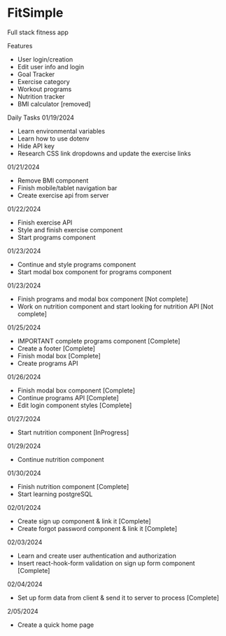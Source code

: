 # FitSimple

Full stack fitness app

Features

- User login/creation
- Edit user info and login
- Goal Tracker
- Exercise category
- Workout programs
- Nutrition tracker
- BMI calculator [removed]

Daily Tasks
01/19/2024

- Learn environmental variables
- Learn how to use dotenv
- Hide API key
- Research CSS link dropdowns and update the exercise links

01/21/2024

- Remove BMI component
- Finish mobile/tablet navigation bar
- Create exercise api from server

01/22/2024

- Finish exercise API
- Style and finish exercise component
- Start programs component

01/23/2024

- Continue and style programs component
- Start modal box component for programs component

01/23/2024

- Finish programs and modal box component [Not complete]
- Work on nutrition component and start looking for nutrition API [Not complete]

01/25/2024

- IMPORTANT complete programs component [Complete]
- Create a footer [Complete]
- Finish modal box [Complete]
- Create programs API

01/26/2024

- Finish modal box component [Complete]
- Continue programs API [Complete]
- Edit login component styles [Complete]

01/27/2024

- Start nutrition component [InProgress]

01/29/2024

- Continue nutrition component

01/30/2024

- Finish nutrition component [Complete]
- Start learning postgreSQL

02/01/2024

- Create sign up component & link it [Complete]
- Create forgot password component & link it [Complete]

02/03/2024

- Learn and create user authentication and authorization
- Insert react-hook-form validation on sign up form component [Complete]

02/04/2024

- Set up form data from client & send it to server to process [Complete]

2/05/2024

- Create a quick home page
